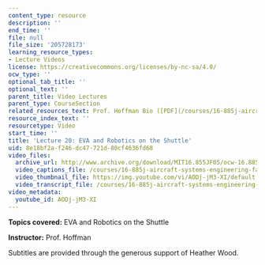 ```yaml
---
content_type: resource
description: ''
end_time: ''
file: null
file_size: '205728173'
learning_resource_types:
- Lecture Videos
license: https://creativecommons.org/licenses/by-nc-sa/4.0/
ocw_type: ''
optional_tab_title: ''
optional_text: ''
parent_title: Video Lectures
parent_type: CourseSection
related_resources_text: Prof. Hoffman Bio ([PDF](/courses/16-885j-aircraft-systems-engineering-fall-2005/resources/hoffman_bio))
resource_index_text: ''
resourcetype: Video
start_time: ''
title: 'Lecture 20: EVA and Robotics on the Shuttle'
uid: 8e18bf2a-f246-dc47-721d-80cf4636fd68
video_files:
  archive_url: http://www.archive.org/download/MIT16.855JF05/ocw-16.885-22nov2005-220k.mp4
  video_captions_file: /courses/16-885j-aircraft-systems-engineering-fall-2005/b1305a2e8df25f599c2639b0a99b6e3b_AODj-jM3-XI.vtt
  video_thumbnail_file: https://img.youtube.com/vi/AODj-jM3-XI/default.jpg
  video_transcript_file: /courses/16-885j-aircraft-systems-engineering-fall-2005/aac004e1264470a1fa983eb1bfd98e2c_AODj-jM3-XI.pdf
video_metadata:
  youtube_id: AODj-jM3-XI
---
```


**Topics covered:** EVA and Robotics on the Shuttle

**Instructor:** Prof. Hoffman

Subtitles are provided through the generous support of Heather Wood.

